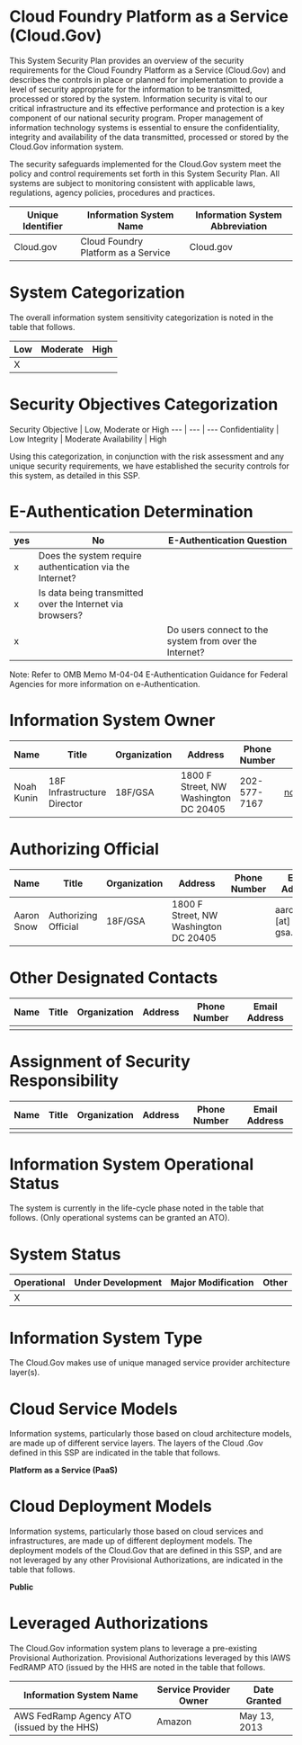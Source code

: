 # Cloud Foundry Platform as a Service (Cloud.Gov)
This System Security Plan provides an overview of the security requirements for the Cloud Foundry Platform as a Service (Cloud.Gov) and describes the controls in place or planned for implementation to provide a level of security appropriate for the information to be transmitted, processed or stored by the system.  Information security is vital to our critical infrastructure and its effective performance and protection is a key component of our national security program.  Proper management of information technology systems is essential to ensure the confidentiality, integrity and availability of the data transmitted, processed or stored by the Cloud.Gov information system.  

The security safeguards implemented for the Cloud.Gov system meet the policy and control requirements set forth in this System Security Plan.  All systems are subject to monitoring consistent with applicable laws, regulations, agency policies, procedures and practices.  

Unique Identifier | Information System Name | Information System Abbreviation
--- | --- | ---
Cloud.gov | Cloud Foundry Platform as a Service | Cloud.gov

# System Categorization
The overall information system sensitivity categorization is noted in the table that follows.

Low | Moderate | High
--- | --- | ---
 | X |

# Security Objectives Categorization
Security Objective | Low, Moderate or High
--- | --- | ---
Confidentiality | Low
Integrity | Moderate
Availability | High

Using this categorization, in conjunction with the risk assessment and any unique security requirements, we have established the security controls for this system, as detailed in this SSP.


# E-Authentication Determination

yes | No | E-Authentication Question
--- | --- | ---
 | x | Does the system require authentication via the Internet?
 | x | Is data being transmitted over the Internet via browsers?
 x |  | Do users connect to the system from over the Internet?

Note: Refer to OMB Memo M-04-04 E-Authentication Guidance for Federal Agencies for more information on e-Authentication.

# Information System Owner
Name | Title | Organization | Address | Phone Number | Email Address
--- | --- | --- | --- | --- | ---
Noah Kunin | 18F Infrastructure Director | 18F/GSA | 1800 F Street, NW Washington DC 20405 | 202-577-7167 | noah.kunin@gsa.gov

# Authorizing Official
Name | Title | Organization | Address | Phone Number | Email Address
--- | --- | --- | --- | --- | ---
Aaron Snow | Authorizing Official | 18F/GSA | 1800 F Street, NW Washington DC 20405 |  | aaron.snow [at] gsa.gov

# Other Designated Contacts

Name | Title | Organization | Address | Phone Number | Email Address
--- | --- | --- | --- | --- | ---
  |   |   |   |   |  

# Assignment of Security Responsibility
Name | Title | Organization | Address | Phone Number | Email Address
--- | --- | --- | --- | --- | ---
  |   |   |   |   |  

# Information System Operational Status
The system is currently in the life-cycle phase noted in the table that follows.  (Only operational systems can be granted an ATO).

# System Status
Operational | Under Development | Major Modification | Other
--- | --- | --- | ---
X |  |  |

# Information System Type
The Cloud.Gov makes use of unique managed service provider architecture layer(s).

# Cloud Service Models
Information systems, particularly those based on cloud architecture models, are made up of different service layers.  The layers of the Cloud .Gov defined in this SSP are indicated in the table that follows.  

**Platform as a Service (PaaS)**

# Cloud Deployment Models
Information systems, particularly those based on cloud services and infrastructures, are made up of different deployment models.  The deployment models of the Cloud.Gov that are defined in this SSP, and are not leveraged by any other Provisional Authorizations, are indicated in the table that follows.

 **Public**

# Leveraged Authorizations
The Cloud.Gov information system plans to leverage a pre-existing Provisional Authorization.  Provisional Authorizations leveraged by this IAWS FedRAMP ATO (issued by the HHS are noted in the table that follows.  

Information System Name | Service Provider Owner | Date Granted
--- | --- | ---
AWS FedRamp Agency ATO (issued by the HHS) | Amazon |	May 13, 2013
